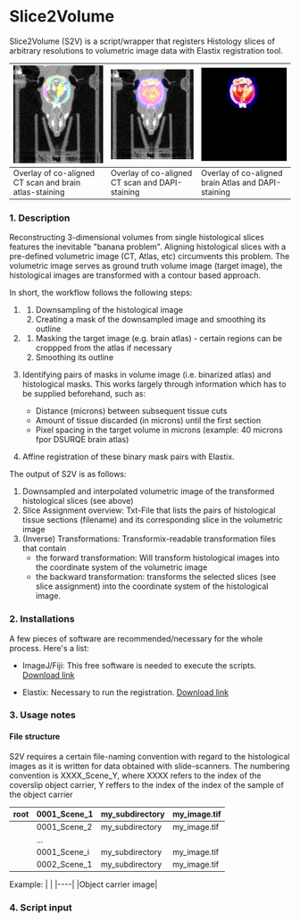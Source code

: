 # Slice2Volume
Slice2Volume (S2V) is a script/wrapper that registers Histology slices of arbitrary resolutions to volumetric image data with Elastix registration tool.

|<img src="./imgs/CT_vs_Atlas.jpg" alt="" width="200"/>	| <img src="./imgs/CT_vs_DAPI.jpg" alt="" width="200"/>	| <img src="./imgs/Atlas_vs_DAPI.jpg" alt="Overlay of co-aligned brain Atlas and DAPI-staining" width="200"/> |
| --- | --- | --- |
| Overlay of co-aligned CT scan and brain atlas-staining	| Overlay of co-aligned CT scan and DAPI-staining		| Overlay of co-aligned brain Atlas and DAPI-staining |

### 1. Description

Reconstructing 3-dimensional volumes from single histological slices features the inevitable "banana problem". Aligning histological slices with a pre-defined volumetric image (CT, Atlas, etc) circumvents this problem.
The volumetric image serves as ground truth volume image (target image), the histological images are transformed with a contour based approach.

In short, the workflow follows the following steps:
1.  1. Downsampling of the histological image
    2. Creating a mask of the downsampled image and smoothing its outline
    
2.  1. Masking the target image (e.g. brain atlas) - certain regions can be croppped from the atlas if necessary
    2. Smoothing its outline
    
3. Identifying pairs of masks in volume image (i.e. binarized atlas) and histological masks. This works largely through information which has to be supplied beforehand, such as:
    * Distance (microns) between subsequent tissue cuts
    * Amount of tissue discarded (in microns) until the first section
    * Pixel spacing in the target volume in microns (example: 40 microns fpor DSURQE brain atlas)
    
4. Affine registration of these binary mask pairs with Elastix.

The output of S2V is as follows:
1. Downsampled and interpolated volumetric image of the transformed histological slices (see above)
2. Slice Assignment overview: Txt-File that lists the pairs of histological tissue sections (filename) and its corresponding slice in the volumetric image
3. (Inverse) Transformations: Transformix-readable transformation files that contain
    * the forward transformation: Will transform histological images into the coordinate system of the volumetric image
    * the backward transformation: transforms the selected slices (see slice assignment) into the coordinate system of the histological image.


### 2. Installations

A few pieces of software are recommended/necessary for the whole process. Here's a list:

* ImageJ/Fiji:
This free software is needed to execute the scripts. [Download link](www.imagej.net/Downloads)

* Elastix:
Necessary to run the registration. [Download link](elastix.isi.uu.nl)

### 3. Usage notes

#### File structure
S2V requires a certain file-naming convention with regard to the histological images as it is written for data obtained with slide-scanners. The numbering convention is XXXX_Scene_Y, where XXXX refers to the index of the coverslip object carrier, Y reffers to the index of the index of the sample of the object carrier

|root|0001_Scene_1|my_subdirectory|my_image.tif|
|----|----|----|----|
|    |0001_Scene_2|my_subdirectory|my_image.tif|
|    |...         |            ||
|    |0001_Scene_i|my_subdirectory|my_image.tif|
|    |0002_Scene_1|my_subdirectory|my_image.tif|

Example:
|<img src="./imgs/screenshot_objectcarrier.jpg.jpg" alt="" width="200"/>	|
|----|
|Object carrier image|

### 4. Script input
